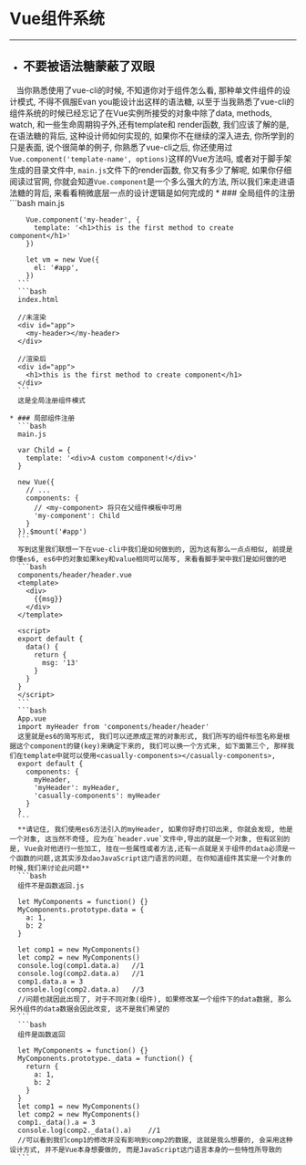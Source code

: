 # Vue组件系统
****
  - ## 不要被语法糖蒙蔽了双眼
    当你熟悉使用了vue-cli的时候, 不知道你对于组件怎么看, 那种单文件组件的设计模式, 不得不佩服Evan you能设计出这样的语法糖, 以至于当我熟悉了vue-cli的组件系统的时候已经忘记了在Vue实例所接受的对象中除了data, methods, watch, 和一些生命周期钩子外,还有template和 render函数, 我们应该了解的是, 在语法糖的背后, 这种设计师如何实现的, 如果你不在继续的深入进去, 你所学到的只是表面, 说个很简单的例子, 你熟悉了vue-cli之后, 你还使用过`Vue.component('template-name', options)`这样的Vue方法吗, 或者对于脚手架生成的目录文件中, `main.js`文件下的render函数, 你又有多少了解呢, 如果你仔细阅读过官网, 你就会知道`Vue.component`是一个多么强大的方法, 所以我们来走进语法糖的背后, 来看看稍微底层一点的设计逻辑是如何完成的
    * ### 全局组件的注册
      ```bash
        main.js

        Vue.component('my-header', {
          template: '<h1>this is the first method to create component</h1>'
        })
        
        let vm = new Vue({
          el: '#app',
        })
      ```
      ```bash
      index.html

      //未渲染
      <div id="app">
        <my-header></my-header>
      </div>

      //渲染后
      <div id="app">
        <h1>this is the first method to create component</h1>
      </div>
      ```
      这是全局注册组件模式

    * ### 局部组件注册
      ```bash
      main.js

      var Child = {
        template: '<div>A custom component!</div>'
      }

      new Vue({
        // ...
        components: {
          // <my-component> 将只在父组件模板中可用
          'my-component': Child
        }
      }).$mount('#app')
      ```
      写到这里我们联想一下在vue-cli中我们是如何做到的, 因为这有那么一点点相似, 前提是你懂es6, es6中的对象如果key和value相同可以简写, 来看看脚手架中我们是如何做的吧
      ```bash
      components/header/header.vue
      <template>
        <div>
          {{msg}}
        </div>
      </template>

      <script>
      export default {
        data() {
          return {
            msg: '13'
          }
        }
      }
      </script>
      ```
      ```bash
      App.vue
      import myHeader from 'components/header/header'
      这里就是es6的简写形式, 我们可以还原成正常的对象形式, 我们所写的组件标签名称是根据这个component的键(key)来确定下来的, 我们可以换一个方式来, 如下面第三个, 那样我们在template中就可以使用<casually-components></casually-components>, 
      export default {
        components: {
          myHeader,
          'myHeader': myHeader,
          'casually-components': myHeader
        }
      }
      ```
      **请记住, 我们使用es6方法引入的myHeader, 如果你好奇打印出来, 你就会发现, 他是一个对象, 这当然不奇怪, 应为在`header.vue`文件中,导出的就是一个对象, 但有区别的是, Vue会对他进行一些加工, 挂在一些属性或者方法,还有一点就是关于组件的data必须是一个函数的问题,这其实涉及daoJavaScript这门语言的问题, 在你知道组件其实是一个对象的时候,我们来讨论此问题**
      ```bash
      组件不是函数返回.js

      let MyComponents = function() {}
      MyComponents.prototype.data = {
        a: 1,
        b: 2
      }

      let comp1 = new MyComponents()
      let comp2 = new MyComponents()
      console.log(comp1.data.a)   //1
      console.log(comp2.data.a)   //1
      comp1.data.a = 3
      console.log(comp2.data.a)   //3
      //问题也就因此出现了, 对于不同对象(组件), 如果修改某一个组件下的data数据, 那么另外组件的data数据会因此改变, 这不是我们希望的
      ```
      ```bash
      组件是函数返回

      let MyComponents = function() {}
      MyComponents.prototype._data = function() {
        return {
          a: 1,
          b: 2
        }
      }
      let comp1 = new MyComponents()
      let comp2 = new MyComponents()
      comp1._data().a = 3
      console.log(comp2._data().a)    //1
      //可以看到我们comp1的修改并没有影响到comp2的数据, 这就是我么想要的, 会采用这种设计方式, 并不是Vue本身想要做的, 而是JavaScript这门语言本身的一些特性所导致的
      ```
